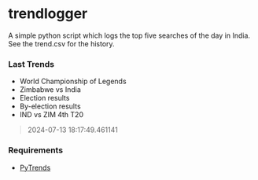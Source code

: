 # trendlogger
A simple python script which logs the top five searches of the day in India.<br>See the trend.csv for the history.<br>

<!-- Last Trends -->
### Last Trends
* World Championship of Legends
* Zimbabwe vs India
* Election results
* By-election results
* IND vs ZIM 4th T20
> 2024-07-13 18:17:49.461141

<!-- Requirements -->
### Requirements
* [PyTrends](https://github.com/dreyco676/pytrends)
